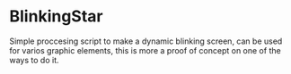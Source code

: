 # BlinkingStar

Simple proccesing script to make a dynamic blinking screen, can be used for varios graphic elements, this is more a proof of concept on one of the ways to do it.
